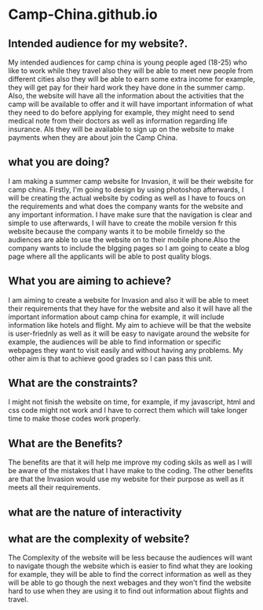 # Camp-China.github.io

## Intended audience for my website?.
My intended audiences for camp china is young people aged (18-25) who like to work while they travel also they will be able to meet new people from different cities also they will be able to earn some extra income for example, they will get pay for their hard work they have done in the summer camp. Also, the website will have all the information about the activities that the camp will be available to offer and it will have important information of what they need to do before applying for example, they might need to send medical note from their doctors as well as information regarding life insurance. Als  they will be available to sign up on the website to make payments when they are about join the Camp China.

## what you are doing?
I am making a summer camp website for Invasion, it will be their website for camp china. Firstly, I'm going to design by using photoshop afterwards, I will be creating the actual website by coding as well as I have to foucs on the requirements and what does the company wants for the website and any important information. I have make sure that the navigation is clear and simple to use afterwards, I will have to create the mobile version fr this website because the company wants it to be mobile firneldy so the audiences are able to use the website on to their mobile phone.Also the company wants to include the blgging pages so I am going to ceate a blog page where all the applicants will be able to post quality blogs.

## What you are aiming to achieve?
I am aiming to create a website for Invasion and also it will be able to meet their requirements that they have for the website and also it will have all the important information about camp china for example, it will include information like hotels and flight. My aim to achieve will be that the website is user-friednly as well as it will be easy to navigate around the website for example, the audiences will be able to find information or specific webpages they want to visit easily and without having any problems. My other aim is that to achieve good grades so I can pass this unit.

## What are the constraints?
I might not finish the website on time, for example, if my javascript, html and css code might not work and I have to correct them which will take longer time to make those codes work properly.

## What are the Benefits?
The benefits are that it will help me improve my coding skils as well as I will be aware of the mistakes that I have make to the coding. The other benefits are that the Invasion would use my website for their purpose as well as it meets all their requirements.

## what are the nature of interactivity 

## what are the complexity of website?
The Complexity of the website will be less because the audiences will want to navigate though the website which is easier to find what they are looking for example, they will be able to find the correct information as well as they will be able to go though the next webages and they won't find the website hard to use when they are using it to find out information about flights and travel. 
